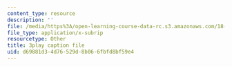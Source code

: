 ```yaml
---
content_type: resource
description: ''
file: /media/https%3A/open-learning-course-data-rc.s3.amazonaws.com/18-03sc-differential-equations-fall-2011/d69881d34d76529d8b066fbfd8bf59e4_TRVS5Wo9LoM.vtt
file_type: application/x-subrip
resourcetype: Other
title: 3play caption file
uid: d69881d3-4d76-529d-8b06-6fbfd8bf59e4
---
```


